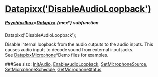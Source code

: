 # [Datapixx('DisableAudioLoopback')](Datapixx-DisableAudioLoopback) 
##### [Psychtoolbox](Psychtoolbox)>[Datapixx](Datapixx).{mex*} subfunction

Datapixx('DisableAudioLoopback');

Disable internal loopback from the audio outputs to the audio inputs. This  
causes audio inputs to decode sound from external input jacks.  
See [DatapixxMicrophone](DatapixxMicrophone)\*Demo files for examples.  
  


###See also:
[InitAudio](Datapixx-InitAudio), [EnableAudioLoopback](Datapixx-EnableAudioLoopback), [SetMicrophoneSource](Datapixx-SetMicrophoneSource), [SetMicrophoneSchedule](Datapixx-SetMicrophoneSchedule), [GetMicrophoneStatus](Datapixx-GetMicrophoneStatus)
